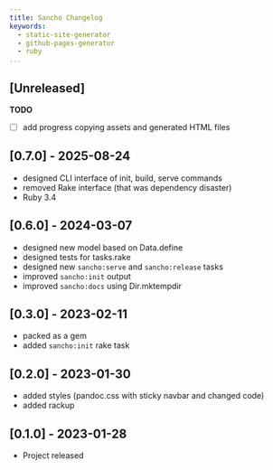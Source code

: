 ```yaml
---
title: Sancho Changelog
keywords:
  - static-site-generator
  - github-pages-generator
  - ruby
...
```


## [Unreleased]

__TODO__

- [ ] add progress copying assets and generated HTML files

## [0.7.0] - 2025-08-24

- designed CLI interface of init, build, serve commands
- removed Rake interface (that was dependency disaster)
- Ruby 3.4

## [0.6.0] - 2024-03-07

- designed new model based on Data.define
- designed tests for tasks.rake
- designed new `sancho:serve` and `sancho:release` tasks
- improved `sancho:init` output
- improved `sancho:docs` using Dir.mktempdir

## [0.3.0] - 2023-02-11

- packed as a gem
- added `sancho:init` rake task

## [0.2.0] - 2023-01-30

- added styles (pandoc.css with sticky navbar and changed code)
- added rackup

## [0.1.0] - 2023-01-28

- Project released
